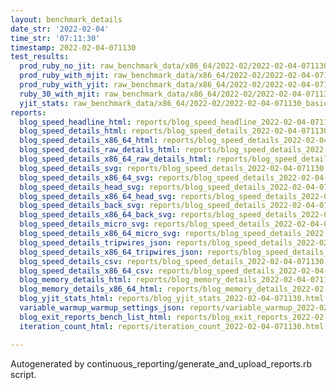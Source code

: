 ```yaml
---
layout: benchmark_details
date_str: '2022-02-04'
time_str: '07:11:30'
timestamp: 2022-02-04-071130
test_results:
  prod_ruby_no_jit: raw_benchmark_data/x86_64/2022-02/2022-02-04-071130_basic_benchmark_prod_ruby_no_jit.json
  prod_ruby_with_mjit: raw_benchmark_data/x86_64/2022-02/2022-02-04-071130_basic_benchmark_prod_ruby_with_mjit.json
  prod_ruby_with_yjit: raw_benchmark_data/x86_64/2022-02/2022-02-04-071130_basic_benchmark_prod_ruby_with_yjit.json
  ruby_30_with_mjit: raw_benchmark_data/x86_64/2022-02/2022-02-04-071130_basic_benchmark_ruby_30_with_mjit.json
  yjit_stats: raw_benchmark_data/x86_64/2022-02/2022-02-04-071130_basic_benchmark_yjit_stats.json
reports:
  blog_speed_headline_html: reports/blog_speed_headline_2022-02-04-071130.html
  blog_speed_details_html: reports/blog_speed_details_2022-02-04-071130.html
  blog_speed_details_x86_64_html: reports/blog_speed_details_2022-02-04-071130.x86_64.html
  blog_speed_details_raw_details_html: reports/blog_speed_details_2022-02-04-071130.raw_details.html
  blog_speed_details_x86_64_raw_details_html: reports/blog_speed_details_2022-02-04-071130.x86_64.raw_details.html
  blog_speed_details_svg: reports/blog_speed_details_2022-02-04-071130.svg
  blog_speed_details_x86_64_svg: reports/blog_speed_details_2022-02-04-071130.x86_64.svg
  blog_speed_details_head_svg: reports/blog_speed_details_2022-02-04-071130.head.svg
  blog_speed_details_x86_64_head_svg: reports/blog_speed_details_2022-02-04-071130.x86_64.head.svg
  blog_speed_details_back_svg: reports/blog_speed_details_2022-02-04-071130.back.svg
  blog_speed_details_x86_64_back_svg: reports/blog_speed_details_2022-02-04-071130.x86_64.back.svg
  blog_speed_details_micro_svg: reports/blog_speed_details_2022-02-04-071130.micro.svg
  blog_speed_details_x86_64_micro_svg: reports/blog_speed_details_2022-02-04-071130.x86_64.micro.svg
  blog_speed_details_tripwires_json: reports/blog_speed_details_2022-02-04-071130.tripwires.json
  blog_speed_details_x86_64_tripwires_json: reports/blog_speed_details_2022-02-04-071130.x86_64.tripwires.json
  blog_speed_details_csv: reports/blog_speed_details_2022-02-04-071130.csv
  blog_speed_details_x86_64_csv: reports/blog_speed_details_2022-02-04-071130.x86_64.csv
  blog_memory_details_html: reports/blog_memory_details_2022-02-04-071130.html
  blog_memory_details_x86_64_html: reports/blog_memory_details_2022-02-04-071130.x86_64.html
  blog_yjit_stats_html: reports/blog_yjit_stats_2022-02-04-071130.html
  variable_warmup_warmup_settings_json: reports/variable_warmup_2022-02-04-071130.warmup_settings.json
  blog_exit_reports_bench_list_html: reports/blog_exit_reports_2022-02-04-071130.bench_list.html
  iteration_count_html: reports/iteration_count_2022-02-04-071130.html

---
```

Autogenerated by continuous_reporting/generate_and_upload_reports.rb script.
